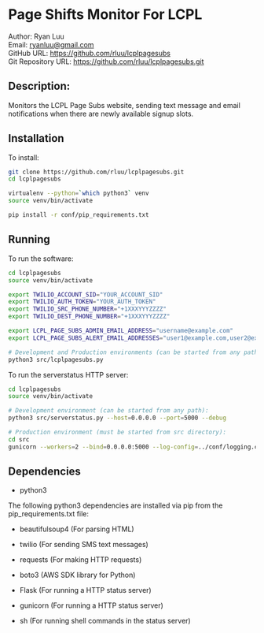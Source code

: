 # Page Shifts Monitor For LCPL

Author: Ryan Luu  
Email: ryanluu@gmail.com  
GitHub URL: https://github.com/rluu/lcplpagesubs  
Git Repository URL: https://github.com/rluu/lcplpagesubs.git  

## Description:

Monitors the LCPL Page Subs website, sending text message and email notifications when there are newly available signup slots.

## Installation

To install:

```bash
git clone https://github.com/rluu/lcplpagesubs.git
cd lcplpagesubs

virtualenv --python=`which python3` venv
source venv/bin/activate

pip install -r conf/pip_requirements.txt
```

## Running

To run the software:

```bash
cd lcplpagesubs
source venv/bin/activate

export TWILIO_ACCOUNT_SID="YOUR_ACCOUNT_SID"
export TWILIO_AUTH_TOKEN="YOUR_AUTH_TOKEN"
export TWILIO_SRC_PHONE_NUMBER="+1XXXYYYZZZZ"
export TWILIO_DEST_PHONE_NUMBER="+1XXXYYYZZZZ"

export LCPL_PAGE_SUBS_ADMIN_EMAIL_ADDRESS="username@example.com"
export LCPL_PAGE_SUBS_ALERT_EMAIL_ADDRESSES="user1@example.com,user2@example.com"

# Development and Production environments (can be started from any path):
python3 src/lcplpagesubs.py
```

To run the serverstatus HTTP server:

```bash
cd lcplpagesubs
source venv/bin/activate

# Development environment (can be started from any path):
python3 src/serverstatus.py --host=0.0.0.0 --port=5000 --debug

# Production environment (must be started from src directory):
cd src
gunicorn --workers=2 --bind=0.0.0.0:5000 --log-config=../conf/logging.conf wsgi
```


## Dependencies

- python3

The following python3 dependencies are installed via pip from the pip_requirements.txt file:
- beautifulsoup4 (For parsing HTML)
- twilio (For sending SMS text messages)
- requests (For making HTTP requests)
- boto3 (AWS SDK library for Python)

- Flask (For running a HTTP status server)
- gunicorn (For running a HTTP status server)
- sh (For running shell commands in the status server)


